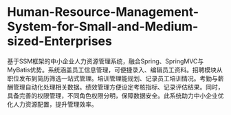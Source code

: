 # Human-Resource-Management-System-for-Small-and-Medium-sized-Enterprises
基于SSM框架的中小企业人力资源管理系统，融合Spring、SpringMVC与MyBatis优势。系统涵盖员工信息管理，可便捷录入、编辑员工资料。招聘模块从职位发布到简历筛选一站式管理。培训管理能规划、记录员工培训情况。考勤与薪酬管理自动化处理相关数据。绩效管理方便设定考核指标、记录评估结果。同时，具备完善的权限管理，不同角色权限分明，保障数据安全。此系统助力中小企业优化人力资源配置，提升管理效率。
